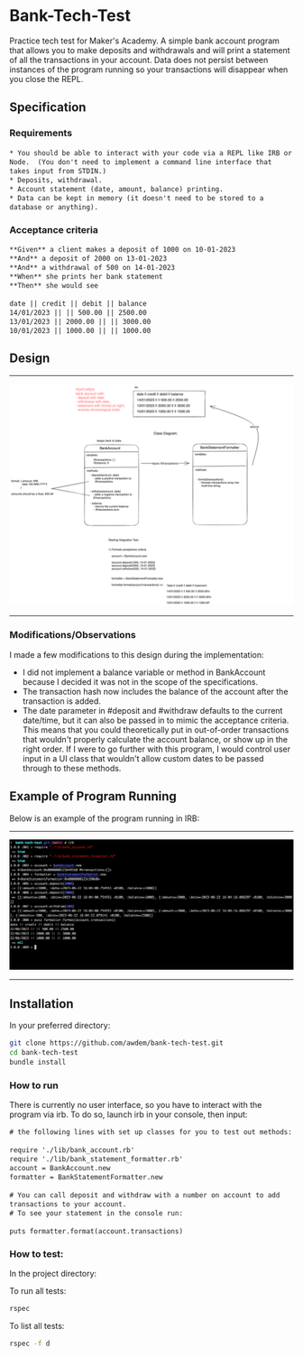 # Bank-Tech-Test

Practice tech test for Maker's Academy. A simple bank account program that allows you to make deposits and withdrawals and will print a statement of all the transactions in your account.
Data does not persist between instances of the program running so your transactions will disappear when you close the REPL.

## Specification

### Requirements

```plain
* You should be able to interact with your code via a REPL like IRB or Node.  (You don't need to implement a command line interface that takes input from STDIN.)
* Deposits, withdrawal.
* Account statement (date, amount, balance) printing.
* Data can be kept in memory (it doesn't need to be stored to a database or anything).
```

### Acceptance criteria

```plain
**Given** a client makes a deposit of 1000 on 10-01-2023  
**And** a deposit of 2000 on 13-01-2023  
**And** a withdrawal of 500 on 14-01-2023  
**When** she prints her bank statement  
**Then** she would see

date || credit || debit || balance
14/01/2023 || || 500.00 || 2500.00
13/01/2023 || 2000.00 || || 3000.00
10/01/2023 || 1000.00 || || 1000.00
```

## Design
_________
![Design Doc](design/class_design.png)
_________
### Modifications/Observations

I made a few modifications to this design during the implementation:

- I did not implement a balance variable or method in BankAccount because I decided it was not in the scope of the specifications.
- The transaction hash now includes the balance of the account after the transaction is added.
- The date parameter in #deposit and #withdraw defaults to the current date/time, but it can also be passed in to mimic the acceptance criteria. This means
  that you could theoretically put in out-of-order transactions that wouldn't properly calculate the account balance, or show up in the right order. If I were to go further with this program, I would control
  user input in a UI class that wouldn't allow custom dates to be passed through to these methods. 

## Example of Program Running
Below is an example of the program running in IRB:
____________
![program run](images/example_program_run.png)
____________
## Installation

In your preferred directory:

```zsh
git clone https://github.com/awdem/bank-tech-test.git
cd bank-tech-test
bundle install
```
### How to run

There is currently no user interface, so you have to interact with the program via irb. To do so, launch irb in your console, then input:

```irb
# the following lines with set up classes for you to test out methods:

require './lib/bank_account.rb'
require './lib/bank_statement_formatter.rb'
account = BankAccount.new
formatter = BankStatementFormatter.new

# You can call deposit and withdraw with a number on account to add transactions to your account.
# To see your statement in the console run:

puts formatter.format(account.transactions) 
```
### How to test:

In the project directory:

To run all tests:
```zsh
rspec
```
To list all tests:
```zsh
rspec -f d
```